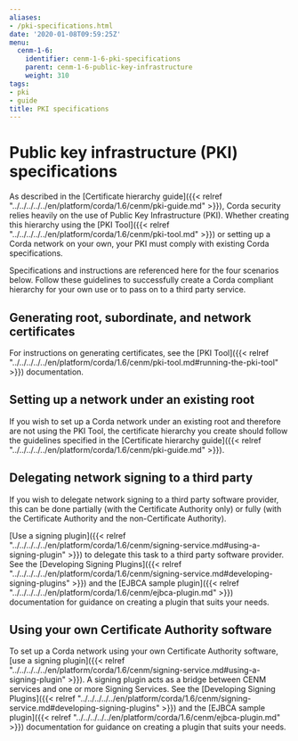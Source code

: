 ```yaml
---
aliases:
- /pki-specifications.html
date: '2020-01-08T09:59:25Z'
menu:
  cenm-1-6:
    identifier: cenm-1-6-pki-specifications
    parent: cenm-1-6-public-key-infrastructure
    weight: 310
tags:
- pki
- guide
title: PKI specifications
---
```


# Public key infrastructure (PKI) specifications

As described in the [Certificate hierarchy guide]({{< relref "../../../../../en/platform/corda/1.6/cenm/pki-guide.md" >}}), Corda security relies heavily on the use of Public Key Infrastructure (PKI). Whether creating this hierarchy using the [PKI Tool]({{< relref "../../../../../en/platform/corda/1.6/cenm/pki-tool.md" >}}) or setting up a Corda network on your own, your PKI must comply with existing Corda specifications.

Specifications and instructions are referenced here for the four scenarios below. Follow these guidelines to successfully create a Corda compliant hierarchy for your own use or to pass on to a third party service.

## Generating root, subordinate, and network certificates

For instructions on generating certificates, see the [PKI Tool]({{< relref "../../../../../en/platform/corda/1.6/cenm/pki-tool.md#running-the-pki-tool" >}}) documentation.

## Setting up a network under an existing root

If you wish to set up a Corda network under an existing root and therefore are not using the PKI Tool, the certificate hierarchy you create should follow the guidelines specified in the [Certificate hierarchy guide]({{< relref "../../../../../en/platform/corda/1.6/cenm/pki-guide.md" >}}). 

## Delegating network signing to a third party

If you wish to delegate network signing to a third party software provider, this can be done partially (with the Certificate Authority only) or fully (with the Certificate Authority and the non-Certificate Authority).

[Use a signing plugin]({{< relref "../../../../../en/platform/corda/1.6/cenm/signing-service.md#using-a-signing-plugin" >}}) to delegate this task to a third party software provider. See the [Developing Signing Plugins]({{< relref "../../../../../en/platform/corda/1.6/cenm/signing-service.md#developing-signing-plugins" >}}) and the [EJBCA sample plugin]({{< relref "../../../../../en/platform/corda/1.6/cenm/ejbca-plugin.md" >}}) documentation for guidance on creating a plugin that suits your needs.

## Using your own Certificate Authority software

To set up a Corda network using your own Certificate Authority software, [use a signing plugin]({{< relref "../../../../../en/platform/corda/1.6/cenm/signing-service.md#using-a-signing-plugin" >}}). A signing plugin acts as a bridge between CENM services and one or more Signing Services. See the [Developing Signing Plugins]({{< relref "../../../../../en/platform/corda/1.6/cenm/signing-service.md#developing-signing-plugins" >}}) and the [EJBCA sample plugin]({{< relref "../../../../../en/platform/corda/1.6/cenm/ejbca-plugin.md" >}}) documentation for guidance on creating a plugin that suits your needs.

